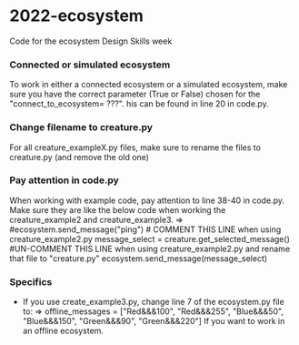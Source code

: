 # 2022-ecosystem
Code for the ecosystem Design Skills week

### Connected or simulated ecosystem
To work in either a connected ecosystem or a simulated ecosystem, make sure you have the correct parameter (True or False) chosen for the "connect_to_ecosystem= ???".
his can be found in line 20 in code.py.

### Change filename to creature.py
For all creature_exampleX.py files, make sure to rename the files to creature.py (and remove the old one)

### Pay attention in code.py
When working with example code, pay attention to line 38-40 in code.py. Make sure they are like the below code when working the creature_example2 and creature_example3.
=>          #ecosystem.send_message("ping") # COMMENT THIS LINE when using creature_example2.py
            message_select = creature.get_selected_message() #UN-COMMENT THIS LINE when using creature_example2.py and rename that file to "creature.py"
            ecosystem.send_message(message_select)

### Specifics
* If you use create_example3.py, change line 7 of the ecosystem.py file to:
=> offline_messages = ["Red&&&100", "Red&&&255", "Blue&&&50", "Blue&&&150", "Green&&&90", "Green&&&220"]
If you want to work in an offline ecosystem.
